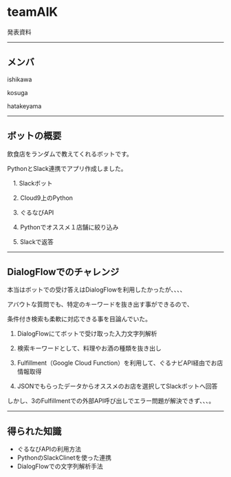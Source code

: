 # teamAIK

発表資料

---
## メンバ

ishikawa

kosuga

hatakeyama

---
## ボットの概要

飲食店をランダムで教えてくれるボットです。

PythonとSlack連携でアプリ作成しました。

　1. Slackボット

　2. Cloud9上のPython

　3. ぐるなびAPI

　4. Pythonでオススメ１店舗に絞り込み

　5. Slackで返答

---

## DialogFlowでのチャレンジ

本当はボットでの受け答えはDialogFlowを利用したかったが、、、、

アバウトな質問でも、特定のキーワードを抜き出す事ができるので、

条件付き検索も柔軟に対応できる事を目論んでいた。

 1. DialogFlowにてボットで受け取った入力文字列解析

 2. 検索キーワードとして、料理やお酒の種類を抜き出し

 3. Fulfillment（Google Cloud Function）を利用して、ぐるナビAPI経由でお店情報取得

 4. JSONでもらったデータからオススメのお店を選択してSlackボットへ回答

しかし、3のFulfillmentでの外部API呼び出しでエラー問題が解決できず、、、。

---

## 得られた知識

* ぐるなびAPIの利用方法
* PythonのSlackClinetを使った連携
* DialogFlowでの文字列解析手法
